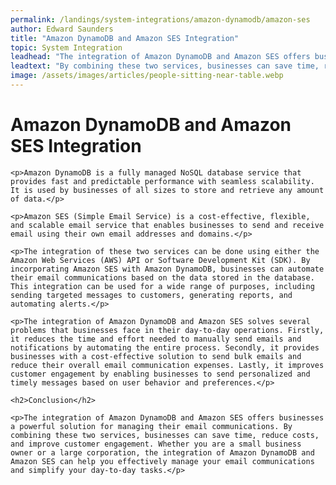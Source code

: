 ```yaml
---
permalink: /landings/system-integrations/amazon-dynamodb/amazon-ses
author: Edward Saunders
title: "Amazon DynamoDB and Amazon SES Integration"
topic: System Integration
leadhead: "The integration of Amazon DynamoDB and Amazon SES offers businesses a powerful solution for managing their email communications"
leadtext: "By combining these two services, businesses can save time, reduce costs, and improve customer engagement. Whether you are a small business owner or a large corporation, the integration of Amazon DynamoDB and Amazon SES can help you effectively manage your email communications and simplify your day-to-day tasks."
image: /assets/images/articles/people-sitting-near-table.webp
---
```

<div class="arttext">    <h1>Amazon DynamoDB and Amazon SES Integration</h1>

    <p>Amazon DynamoDB is a fully managed NoSQL database service that provides fast and predictable performance with seamless scalability. It is used by businesses of all sizes to store and retrieve any amount of data.</p>

    <p>Amazon SES (Simple Email Service) is a cost-effective, flexible, and scalable email service that enables businesses to send and receive email using their own email addresses and domains.</p>

    <p>The integration of these two services can be done using either the Amazon Web Services (AWS) API or Software Development Kit (SDK). By incorporating Amazon SES with Amazon DynamoDB, businesses can automate their email communications based on the data stored in the database. This integration can be used for a wide range of purposes, including sending targeted messages to customers, generating reports, and automating alerts.</p>

    <p>The integration of Amazon DynamoDB and Amazon SES solves several problems that businesses face in their day-to-day operations. Firstly, it reduces the time and effort needed to manually send emails and notifications by automating the entire process. Secondly, it provides businesses with a cost-effective solution to send bulk emails and reduce their overall email communication expenses. Lastly, it improves customer engagement by enabling businesses to send personalized and timely messages based on user behavior and preferences.</p>

    <h2>Conclusion</h2>

    <p>The integration of Amazon DynamoDB and Amazon SES offers businesses a powerful solution for managing their email communications. By combining these two services, businesses can save time, reduce costs, and improve customer engagement. Whether you are a small business owner or a large corporation, the integration of Amazon DynamoDB and Amazon SES can help you effectively manage your email communications and simplify your day-to-day tasks.</p>
</div>